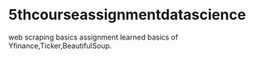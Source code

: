 # 5thcourseassignmentdatascience
web scraping basics assignment 
learned basics of Yfinance,Ticker,BeautifulSoup.
